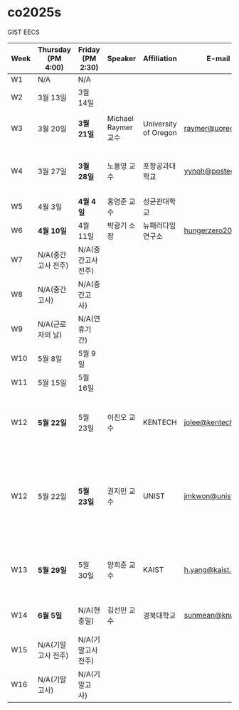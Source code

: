 # co2025s

GIST EECS

|Week|Thursday (PM 4:00)|Friday (PM 2:30)|Speaker|Affiliation|E-mail address|Title|Host|Language|Remark|
|---|---|---|---|---|---|---|---|---|---|
|W1|N/A|N/A|
|W2|3월 13일|3월 14일|
|W3|3월 20일|**3월 21일**|Michael Raymer 교수|University of Oregon|raymer@uoregon.edu|The science behind the quantum internet|함병승|영어|온라인
|W4|3월 27일|**3월 28일**|노용영 교수|포항공과대학교|yynoh@postech.ac.kr|Development of high-performance p-type transistors|송영민|영어
|W5|4월 3일|**4월 4일**|홍영준 교수|성균관대학교|||이동선|
|W6|**4월 10일**|4월 11일|박광기 소장|뉴패러다임연구소|hungerzero2023@gmail.com|산업한류혁명과 제2창업시대|임춘택|한국어
|W7|N/A(중간고사 전주)|N/A(중간고사 전주)|
|W8|N/A(중간고사)|N/A(중간고사)|
|W9|N/A(근로자의 날)|N/A(연휴기간)|
|W10|5월 8일|5월 9일|
|W11|5월 15일|5월 16일|
|W12|**5월 22일**|5월 23일|이진오 교수|KENTECH|jolee@kentech.ac.kr|Introduction to DC power grids: Perspective of power system operation|김윤수|영어
|W12|5월 22일|**5월 23일**|권지민 교수|UNIST|jmkwon@unist.ac.kr|More than Moore: Heterogeneous integration technology development via monolithic 3D integration and advanced packaging|신현진|영어
|W13|**5월 29일**|5월 30일|양희준 교수|KAIST|h.yang@kaist.ac.kr|Energy-intelligent computing devices based on 2D materials|신현진|영어
|W14|**6월 5일**|N/A(현충일)|김선민 교수|경북대학교|sunmean@knu.ac.kr|Survive in the world of post Moore's law|윤훈한|영어|모든 목요일 가능
|W15|N/A(기말고사 전주)|N/A(기말고사 전주)|
|W16|N/A(기말고사)|N/A(기말고사)|
